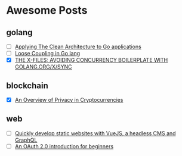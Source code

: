 # Awesome Posts  

## golang  
+ [ ] [Applying The Clean Architecture to Go applications](http://manuel.kiessling.net/2012/09/28/applying-the-clean-architecture-to-go-applications/)
+ [ ] [Loose Coupling in Go lang](https://8thlight.com/blog/javier-saldana/2015/02/06/loose-coupling-in-go-lang.html)  
+ [x] [THE X-FILES: AVOIDING CONCURRENCY BOILERPLATE WITH GOLANG.ORG/X/SYNC](htps://rodaine.com/2018/08/x-files-sync-golang/)

## blockchain  
+ [x] [An Overview of Privacy in Cryptocurrencies](https://thecontrol.co/an-overview-of-privacy-in-cryptocurrencies-893dc078d0d7)  

## web  
+ [ ] [Quickly develop static websites with VueJS, a headless CMS and GraphQL](https://medium.com/@marcmintel/quickly-develop-static-websites-with-vuejs-a-headless-cms-and-graphql-bf64e75910d6)
+ [ ] [An OAuth 2.0 introduction for beginners](https://itnext.io/an-oauth-2-0-introduction-for-beginners-6e386b19f7a9)
